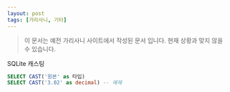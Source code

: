 ```yaml
---
layout: post
tags: [가리사니, 기타]
---
```


> 이 문서는 예전 가리사니 사이트에서 작성된 문서 입니다.
현재 상황과 맞지 않을 수 있습니다.


SQLite 캐스팅
``` sql
SELECT CAST('원본' as 타입)
SELECT CAST('3.02' as decimal) -- 예제
```